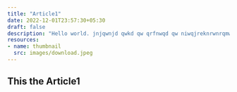 ```yaml
---
title: "Article1"
date: 2022-12-01T23:57:30+05:30
draft: false
description: "Hello world. jnjqwnjd qwkd qw qrfnwqd qw niwqjreknrwnrqmw wipjejqiowne qklon eioqwneo jowneo noqen ono nowqneo nowiqnonwjo rno qwip"
resources:
- name: thumbnail
  src: images/download.jpeg
---
```


## This the Article1